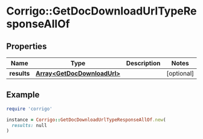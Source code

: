# Corrigo::GetDocDownloadUrlTypeResponseAllOf

## Properties

| Name | Type | Description | Notes |
| ---- | ---- | ----------- | ----- |
| **results** | [**Array&lt;GetDocDownloadUrl&gt;**](GetDocDownloadUrl.md) |  | [optional] |

## Example

```ruby
require 'corrigo'

instance = Corrigo::GetDocDownloadUrlTypeResponseAllOf.new(
  results: null
)
```

